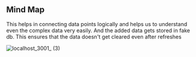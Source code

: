 ## Mind Map

This helps in connecting data points logically and helps us to understand even the complex data very easily. And the added data gets stored in fake db. This ensures that the data doesn't get cleared even after refreshes

![localhost_3001_ (3)](https://user-images.githubusercontent.com/55622984/226882755-29e2e235-f842-4171-a500-a648b29748bd.png)
